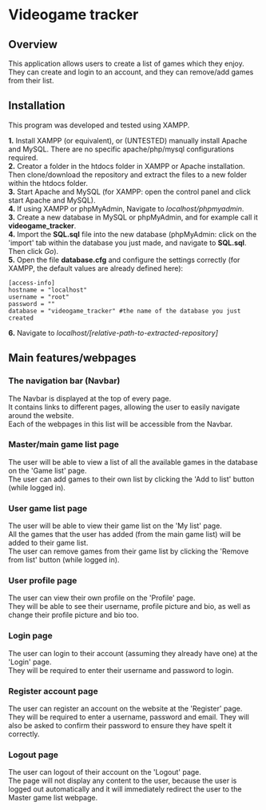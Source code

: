 # Videogame tracker

## Overview
This application allows users to create a list of games which they enjoy. They can create and login to an account, and they can remove/add games from their list.

## Installation 
This program was developed and tested using XAMPP.  
  
__1.__ Install XAMPP (or equivalent), or (UNTESTED) manually install Apache and MySQL. There are no specific apache/php/mysql configurations required.  
__2.__ Creator a folder in the htdocs folder in XAMPP or Apache installation. Then clone/download the repository and extract the files to a new folder within the htdocs folder.  
__3.__ Start Apache and MySQL (for XAMPP: open the control panel and click start Apache and MySQL).  
__4.__ If using XAMPP or phpMyAdmin, Navigate to _localhost/phpmyadmin_.  
__3.__ Create a new database in MySQL or phpMyAdmin, and for example call it __videogame_tracker__.  
__4.__ Import the __SQL.sql__ file into the new database (phpMyAdmin: click on the 'import' tab within the database you just made, and navigate to __SQL.sql__. Then click _Go_).  
__5.__ Open the file __database.cfg__ and configure the settings correctly (for XAMPP, the default values are already defined here):    
```
[access-info]
hostname = "localhost"
username = "root"
password = ""
database = "videogame_tracker" #the name of the database you just created
```  
__6.__ Navigate to _localhost/[relative-path-to-extracted-repository]_

## Main features/webpages

### The navigation bar (Navbar)
The Navbar is displayed at the top of every page.  
It contains links to different pages, allowing the user to easily navigate around the website.  
Each of the webpages in this list will be accessible from the Navbar.

### Master/main game list page
The user will be able to view a list of all the available games in the database on the 'Game list' page.  
The user can add games to their own list by clicking the 'Add to list' button (while logged in).

### User game list page
The user will be able to view their game list on the 'My list' page.  
All the games that the user has added (from the main game list) will be added to their game list.  
The user can remove games from their game list by clicking the 'Remove from list' button (while logged in).

### User profile page
The user can view their own profile on the 'Profile' page.  
They will be able to see their username, profile picture and bio, as well as change their profile picture and bio too.

### Login page
The user can login to their account (assuming they already have one) at the 'Login' page.  
They will be required to enter their username and password to login.

### Register account page
The user can register an account on the website at the 'Register' page.  
They will be required to enter a username, password and email. They will also be asked to confirm their password to ensure they have spelt it correctly.

### Logout page
The user can logout of their account on the 'Logout' page.  
The page will not display any content to the user, because the user is logged out automatically and it will immediately redirect the user to the Master game list webpage.
